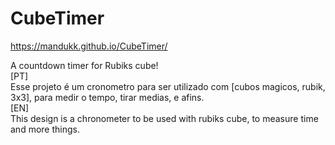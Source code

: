 # CubeTimer

https://mandukk.github.io/CubeTimer/

A countdown timer for Rubiks cube!  
[PT]  
Esse projeto é um cronometro para ser utilizado com [cubos magicos, rubik, 3x3], para medir o tempo, tirar medias, e afins.  
[EN]  
This design is a chronometer to be used with rubiks cube, to measure time and more things.  
